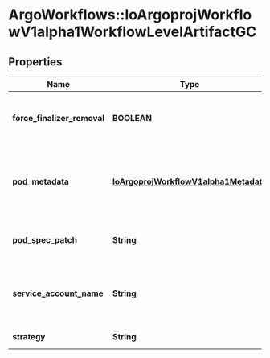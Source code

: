 # ArgoWorkflows::IoArgoprojWorkflowV1alpha1WorkflowLevelArtifactGC

## Properties
Name | Type | Description | Notes
------------ | ------------- | ------------- | -------------
**force_finalizer_removal** | **BOOLEAN** | ForceFinalizerRemoval: if set to true, the finalizer will be removed in the case that Artifact GC fails | [optional] 
**pod_metadata** | [**IoArgoprojWorkflowV1alpha1Metadata**](IoArgoprojWorkflowV1alpha1Metadata.md) | PodMetadata is an optional field for specifying the Labels and Annotations that should be assigned to the Pod doing the deletion | [optional] 
**pod_spec_patch** | **String** | PodSpecPatch holds strategic merge patch to apply against the artgc pod spec. | [optional] 
**service_account_name** | **String** | ServiceAccountName is an optional field for specifying the Service Account that should be assigned to the Pod doing the deletion | [optional] 
**strategy** | **String** | Strategy is the strategy to use. | [optional] 


